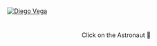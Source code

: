<h1></h1>

[![Diego Vega](https://images.unsplash.com/photo-1645536908932-652fbd998029?q=80&w=2900&auto=format&fit=crop&ixlib=rb-4.0.3&ixid=M3wxMjA3fDB8MHxwaG90by1wYWdlfHx8fGVufDB8fHx8fA%3D%3D)](https://portfolio-diegovega.vercel.app/)

<h1></h1>

<p align="center">Click on the Astronaut 🥸</p>

